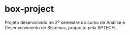 # box-project
Projeto desenvolvido no 2º semestre do curso de Análise e Desenvolvimento de Sistemas, proposto pela SPTECH.
